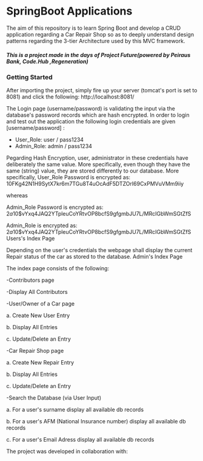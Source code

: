 <h1>SpringBoot Applications</h1>

The aim of this repository is to learn Spring Boot and develop a CRUD application regarding a Car Repair Shop so as to deeply understand design patterns regarding the 3-tier Architecture used by this MVC framework.

<h5>This is a project made in the days of <strong>Project Future</strong>(powered by Peiraus Bank, Code.Hub ,Regeneration)</h5>

<h3>Getting Started</h3>

After importing the project, simply fire up your server (tomcat's port is set to 8081) and click the following:
http://localhost:8081/

The Login page (username/password) is validating the input via the database's password records which are hash encrypted. In order to login and test out the application the following login credentials are given [username/password] :

- User_Role: user / pass1234
- Admin_Role: admin / pass1234

Ρegarding Hash Encryption, user, administrator in these credentials have deliberately the same value. More specifically, even though they have the same (string) value, they are stored differently to our database. More specifically, User_Role Password is encrypted as: $10$FKg42N1H9SytX7kr6m7TGu8T4uOcAdF5DTZOrI69CxPMVuVMm9iiy

whereas

Admin_Role Password is encrypted as: $2a$10$vYxq4JAQ2YTpleuCoYRtvOP8bcfS9gfgmbJU7L/MRcIGbWmSGtZfS

Admin_Role is encrypted as: $2a$10$vYxq4JAQ2YTpleuCoYRtvOP8bcfS9gfgmbJU7L/MRcIGbWmSGtZfS
Users's Index Page

Depending on the user's credentials the webpage shall display the current Repair status of the car as stored to the database.
Admin's Index Page

The index page consists of the following:

-Contributors page

-Display All Contributors

-User/Owner of a Car page

a. Create New User Entry

b. Display All Entries

c. Update/Delete an Entry

-Car Repair Shop page

a. Create New Repair Entry

b. Display All Entries

c. Update/Delete an Entry

-Search the Database (via User Input)

a. For a user's surname display all available db records

b. For a user's AFM (National Insurance number) display all available db records

c. For a user's Email Adress display all available db records

The project was developed in collaboration with: 
